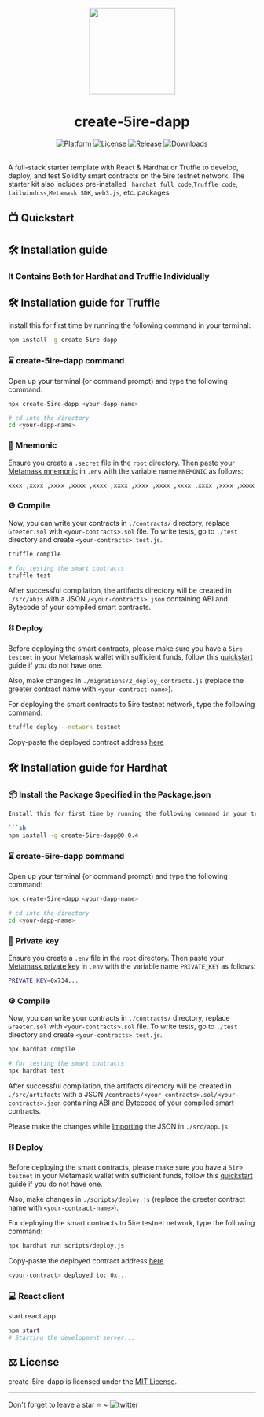 <p align="center">
    <img align="center" src="https://docs.5ire.org/img/ms-icon-150x150.png" width="175"></img>
</p>

<h1 align="center">create-5ire-dapp</h1>

<div align="center">
    <img src="https://img.shields.io/badge/platform-5ire-blue.svg?style=flat-square" alt="Platform">
    <img src="https://img.shields.io/github/license/sambitsargam/create-5ire-dapp?color=orange&style=flat-square" alt="License">
    <img src="https://img.shields.io/github/v/release/sambitsargam/create-5ire-dapp?color=blue&style=flat-square" alt="Release">
    <img src="https://img.shields.io/npm/dw/create-5ire-dapp?style=flat-square" alt="Downloads">
</div><br>

A full-stack starter template with React & Hardhat or Truffle to develop, deploy, and test Solidity smart contracts on the 5ire testnet network. The starter kit also includes pre-installed ` hardhat full code`,`Truffle code`, `tailwindcss`,`Metamask SDK`, `web3.js`, etc. packages.

## 📺 Quickstart

<div align="center">
</div>

## 🛠️ Installation guide
### It Contains Both for Hardhat and Truffle Individually

## 🛠️ Installation guide for Truffle

Install this for first time by running the following command in your terminal:

```sh
npm install -g create-5ire-dapp
```

### ⌛️ create-5ire-dapp command

Open up your terminal (or command prompt) and type the following command:

```sh
npx create-5ire-dapp <your-dapp-name>

# cd into the directory
cd <your-dapp-name>
```

### 🔑 Mnemonic

Ensure you create a `.secret` file in the `root` directory. Then paste your [Metamask mnemonic](https://metamask.zendesk.com/hc/en-us/articles/360015289512-How-to-reveal-your-Secret-Recovery-Phrase) in `.env` with the variable name `MNEMONIC` as follows:

```sh
xxxx ,xxxx ,xxxx ,xxxx ,xxxx ,xxxx ,xxxx ,xxxx ,xxxx ,xxxx ,xxxx ,xxxx
```

### ⚙️ Compile

Now, you can write your contracts in `./contracts/` directory, replace `Greeter.sol` with `<your-contracts>.sol` file. To write tests, go to `./test` directory and create `<your-contracts>.test.js`.

```sh
truffle compile

# for testing the smart contracts
truffle test
```

After successful compilation, the artifacts directory will be created in `./src/abis` with a JSON `/<your-contracts>.json` containing ABI and Bytecode of your compiled smart contracts.

### ⛓️ Deploy

Before deploying the smart contracts, please make sure you have a `5ire testnet` in your Metamask wallet with sufficient funds, follow this [quickstart](https://docs.5ire.org/) guide if you do not have one.

Also, make changes in `./migrations/2_deploy_contracts.js` (replace the greeter contract name with `<your-contract-name>`).

For deploying the smart contracts to 5ire testnet network, type the following command:

```sh
truffle deploy --network testnet
```

Copy-paste the deployed contract address [here](https://github.com/sambitsargam/create-5ire-dapp/blob/main/src/App.js#L40)


## 🛠️ Installation guide for Hardhat
### 📦 Install the Package Specified in the Package.json

```sh
Install this for first time by running the following command in your terminal:

```sh
npm install -g create-5ire-dapp@0.0.4
```

### ⌛️ create-5ire-dapp command

Open up your terminal (or command prompt) and type the following command:

```sh
npx create-5ire-dapp <your-dapp-name>

# cd into the directory
cd <your-dapp-name>
```

### 🔑 Private key

Ensure you create a `.env` file in the `root` directory. Then paste your [Metamask private key](https://metamask.zendesk.com/hc/en-us/articles/360015289632-How-to-export-an-account-s-private-key) in `.env` with the variable name `PRIVATE_KEY` as follows:

```sh
PRIVATE_KEY=0x734...
```

### ⚙️ Compile

Now, you can write your contracts in `./contracts/` directory, replace `Greeter.sol` with `<your-contracts>.sol` file. To write tests, go to `./test` directory and create `<your-contracts>.test.js`.

```sh
npx hardhat compile

# for testing the smart contracts
npx hardhat test
```

After successful compilation, the artifacts directory will be created in `./src/artifacts` with a JSON `/contracts/<your-contracts>.sol/<your-contracts>.json` containing ABI and Bytecode of your compiled smart contracts.

Please make the changes while [Importing](https://github.com/sambitsargam/create-5ire-dapp/blob/main/src/App.js#L7) the JSON in `./src/app.js`.


### ⛓️ Deploy

Before deploying the smart contracts, please make sure you have a `5ire testnet` in your Metamask wallet with sufficient funds, follow this [quickstart](https://docs.5ire.org/) guide if you do not have one.

Also, make changes in `./scripts/deploy.js` (replace the greeter contract name with `<your-contract-name>`).

For deploying the smart contracts to 5ire testnet network, type the following command:

```sh
npx hardhat run scripts/deploy.js
```

Copy-paste the deployed contract address [here](https://github.com/sambitsargam/create-5ire-dapp/blob/main/src/App.js#L35)

```sh
<your-contract> deployed to: 0x...
```

### 💻 React client

start react app

```sh
npm start
# Starting the development server...
```


## ⚖️ License

create-5ire-dapp is licensed under the [MIT License](https://github.com/sambitsargam/create-5ire-dapp/blob/main/LICENSE).

<hr>
Don't forget to leave a star ⭐️ ~ <a href="https://twitter.com/sambitsargam" target="_blank"><img src="https://img.shields.io/twitter/follow/sambitsargam?style=social" alt="twitter" /></a>
